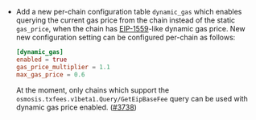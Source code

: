- Add a new per-chain configuration table `dynamic_gas` which enables
  querying the current gas price from the chain instead of the static `gas_price`, 
  when the chain has [EIP-1559][eip]-like dynamic gas price. 
  New new configuration setting can be configured per-chain as follows:
  ```toml
  [dynamic_gas]
  enabled = true
  gas_price_multiplier = 1.1
  max_gas_price = 0.6
  ```
  At the moment, only chains which support the `osmosis.txfees.v1beta1.Query/GetEipBaseFee`
  query can be used with dynamic gas price enabled.
  ([\#3738](https://github.com/informalsystems/hermes/issues/3738))

[eip]: https://metamask.io/1559/
